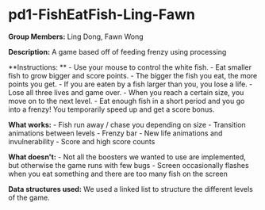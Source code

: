 pd1-FishEatFish-Ling-Fawn
=========================

**Group Members:**
Ling Dong, Fawn Wong

**Description:** 
A game based off of feeding frenzy using processing

**Instructions: **
	- Use your mouse to control the white fish.
	- Eat smaller fish to grow bigger and score points.
	- The bigger the fish you eat, the more points you get.
	- If you are eaten by a fish larger than you, you lose a life.
	- Lose all three lives and game over.
	- When you reach a certain size, you move on to the next level.
	- Eat enough fish in a short period and you go into a frenzy! You temporarily speed up and get a score bonus.

**What works:**
	- Fish run away / chase you depending on size
	- Transition animations between levels
	- Frenzy bar
	- New life animations and invulnerability
	- Score and high score counts

**What doesn't:**
	- Not all the boosters we wanted to use are implemented, but otherwise the game runs with few bugs
	- Screen occasionally flashes when you eat something and there are too many fish on the screen

**Data structures used:**
We used a linked list to structure the different levels of the game.
